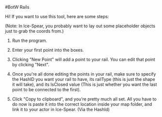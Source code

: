 #BotW Rails

Hi! If you want to use this tool, here are some steps:

(Note: In Ice-Spear, you probably want to lay out some placeholder objects just to grab the coords from.)

1. Run the program.

2. Enter your first point into the boxes. 

3. Clicking "New Point" will add a point to your rail. You can edit that point by clicking "Next".

4. Once you're all done editing the points in your rail, make sure to specify the HashID you want your rail to have, 
its railType (this is just the shape it will take), and its IsClosed value (This is just whether you want the last point to be connected to the first).

5. Click "Copy to clipboard", and you're pretty much all set. All you have to do now is paste it into the correct location inside your map folder,
and link it to your actor in Ice-Spear. (Via the HashId)

